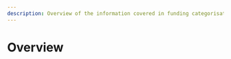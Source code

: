 ```yaml
---
description: Overview of the information covered in funding categorisation analysis
---
```


# Overview

